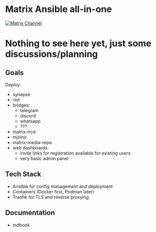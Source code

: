 # Matrix Ansible all-in-one
[![Matrix Channel](https://img.shields.io/matrix/matrix-ansible-aio:entropia.de?server_fqdn=matrix.org)](https://matrix.to/#/#matrix-ansible-aio:entropia.de)
# Nothing to see here yet, just some discussions/planning

## Goals
Deploy:
 - synapse
 - riot
 - bridges:
   - telegram
   - discord
   - whatsapp
   - ???
 - matrix-ircd
 - mjolnir
 - matrix-media-repo
 - web dashboards:
   - invite links for registration available for existing users
   - very basic admin panel

## Tech Stack
 - Ansible for config management and deployment
 - Containers (Docker first, Podman later)
 - Traefik for TLS and reverse proxying

## Documentation
 - mdbook
